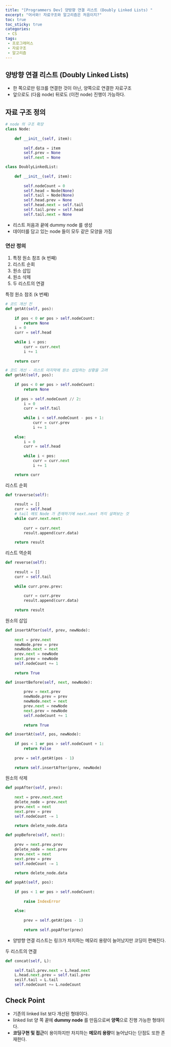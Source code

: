 ```yaml
---
title: "[Programmers Dev] 양방향 연결 리스트 (Doubly Linked Lists) "
excerpt: "어서와! 자료구조와 알고리즘은 처음이지?"
toc: true
toc_sticky: true
categories:
 - CS
tags:
 - 프로그래머스
 - 자료구조
 - 알고리즘
---
```


## 양방향 연결 리스트 (Doubly Linked Lists)

- 한 쪽으로만 링크를 연결한 것이 아닌, 양쪽으로 연결한 자료구조
- 앞으로도 (다음 node) 뒤로도 (이전 node) 진행이 가능하다.



## 자료 구조 정의

```python
# node 의 구조 확장
class Node:
    
    def __init__(self, item):
        
        self.data = item
        self.prev = None
        self.next = None

class DoublyLinkedList:
    
    def __init__(self, item):
        
        self.nodeCount = 0
        self.head = Node(None)
		self.tail = Node(None)
        self.head.prev = None
        self.head.next = self.tail
        self.tail.prev = self.head
        self.tail.next = None
```

- 리스트 처음과 끝에 dummy node 를 생성
- 데이터를 담고 있는 node 들이 모두 같은 모양을 가짐



### 연산 정의

1. 특정 원소 참조 (k 번째)
2. 리스트 순회
3. 원소 삽입
4. 원소 삭제
5. 두 리스트의 연결



특정 원소 참조 (k 번째)

```python
# 코드 개선 전 
def getAt(self, pos):
    
	if pos < 0 or pos > self.nodeCount:
		return None
	i = 0
	curr = self.head
    
	while i < pos:
		curr = curr.next
		i += 1
        
	return curr
```

```python
# 코드 개선 - 리스트 마지막에 원소 삽입하는 상황을 고려
def getAt(self, pos):
    
	if pos < 0 or pos > self.nodeCount:
		return None
    
	if pos > self.nodeCount // 2:
		i = 0
		curr = self.tail
        
		while i < self.nodeCount - pos + 1:
			curr = curr.prev
			i += 1
            
	else:
		i = 0
		curr = self.head
        
		while i < pos:
			curr = curr.next
			i += 1

	return curr
```



리스트 순회

```python
def traverse(self):
    
    result = []
    curr = self.head
    # tail 에도 Node 가 존재하기에 next.next 까지 살펴보는 것
    while curr.next.next:
        
        curr = curr.next
        result.append(curr.data)
        
    return result
```



리스트 역순회

```python
def reverse(self):
    
	result = []
	curr = self.tail
    
	while curr.prev.prev:
        
		curr = curr.prev
		result.append(curr.data)
        
	return result
```



원소의 삽입

```python
def insertAfter(self, prev, newNode):
    
	next = prev.next
	newNode.prev = prev
	newNode.next = next
	prev.next = newNode
	next.prev = newNode
	self.nodeCount += 1
    
	return True

def insertBefore(self, next, newNode):
    
        prev = next.prev
        newNode.prev = prev
        newNode.next = next
        prev.next = newNode
        next.prev = newNode
        self.nodeCount += 1
        
        return True

def insertAt(self, pos, newNode):
    
	if pos < 1 or pos > self.nodeCount + 1:
		return False
    
	prev = self.getAt(pos - 1)
    
	return self.insertAfter(prev, newNode)

```



원소의 삭제

```python
def popAfter(self, prev):
    
    next = prev.next.next
    delete_node = prev.next
    prev.next = next
    next.prev = prev
    self.nodeCount -= 1
        
    return delete_node.data

def popBefore(self, next):
    
    prev = next.prev.prev
    delete_node = next.prev
    prev.next = next
    next.prev = prev
    self.nodeCount -= 1
        
    return delete_node.data

def popAt(self, pos):
    
    if pos < 1 or pos > self.nodeCount:
        
        raise IndexError
        
    else:
        
        prev = self.getAt(pos - 1)
        
        return self.popAfter(prev)
```

- 양방향 연결 리스트는 링크가 차지하는 메모리 용량이 늘어났지만 코딩이 편해진다.



두 리스트의 연결

```python
def concat(self, L):
    
    self.tail.prev.next = L.head.next
    L.head.next.prev = self.tail.prev
    seilf.tail = L.tail
    self.nodeCount += L.nodeCount
```



## Check Point

- 기존의 linked list 보다 개선된 형태이다.
- linked list 양 쪽 끝에 **dummy node** 를 만듬으로써 **양쪽**으로 진행 가능한 형태이다.
- **코딩구현 및 접근**이 용이하지만 차지하는 **메모리 용량**이 늘어났다는 단점도 또한 존재한다.